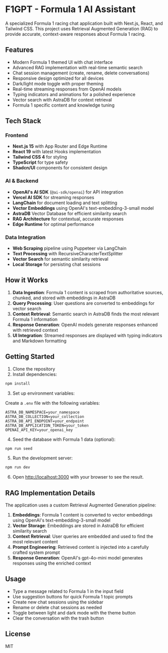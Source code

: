 # F1GPT - Formula 1 AI Assistant

A specialized Formula 1 racing chat application built with Next.js, React, and Tailwind CSS. This project uses Retrieval Augmented Generation (RAG) to provide accurate, context-aware responses about Formula 1 racing.

## Features

- Modern Formula 1 themed UI with chat interface
- Advanced RAG implementation with real-time semantic search
- Chat session management (create, rename, delete conversations)
- Responsive design optimized for all devices
- Dark/light mode toggle with proper theming
- Real-time streaming responses from OpenAI models
- Typing indicators and animations for a polished experience
- Vector search with AstraDB for context retrieval
- Formula 1 specific content and knowledge tuning

## Tech Stack

### Frontend

- **Next.js 15** with App Router and Edge Runtime
- **React 19** with latest Hooks implementation
- **Tailwind CSS 4** for styling
- **TypeScript** for type safety
- **Shadcn/UI** components for consistent design

### AI & Backend

- **OpenAI's AI SDK** (`@ai-sdk/openai`) for API integration
- **Vercel AI SDK** for streaming responses
- **LangChain** for document loading and text splitting
- **Vector Embeddings** using OpenAI's text-embedding-3-small model
- **AstraDB** Vector Database for efficient similarity search
- **RAG Architecture** for contextual, accurate responses
- **Edge Runtime** for optimal performance

### Data Integration

- **Web Scraping** pipeline using Puppeteer via LangChain
- **Text Processing** with RecursiveCharacterTextSplitter
- **Vector Search** for semantic similarity retrieval
- **Local Storage** for persisting chat sessions

## How it Works

1. **Data Ingestion**: Formula 1 content is scraped from authoritative sources, chunked, and stored with embeddings in AstraDB
2. **Query Processing**: User questions are converted to embeddings for vector search
3. **Context Retrieval**: Semantic search in AstraDB finds the most relevant Formula 1 information
4. **Response Generation**: OpenAI models generate responses enhanced with retrieved context
5. **UI Integration**: Streamed responses are displayed with typing indicators and Markdown formatting

## Getting Started

1. Clone the repository
2. Install dependencies:

```bash
npm install
```

3. Set up environment variables:

Create a `.env` file with the following variables:

```
ASTRA_DB_NAMESPACE=your_namespace
ASTRA_DB_COLLECTION=your_collection
ASTRA_DB_API_ENDPOINT=your_endpoint
ASTRA_DB_APPLICATION_TOKEN=your_token
OPENAI_API_KEY=your_openai_key
```

4. Seed the database with Formula 1 data (optional):

```bash
npm run seed
```

5. Run the development server:

```bash
npm run dev
```

6. Open [http://localhost:3000](http://localhost:3000) with your browser to see the result.

## RAG Implementation Details

The application uses a custom Retrieval Augmented Generation pipeline:

1. **Embeddings**: Formula 1 content is converted to vector embeddings using OpenAI's text-embedding-3-small model
2. **Vector Storage**: Embeddings are stored in AstraDB for efficient similarity search
3. **Context Retrieval**: User queries are embedded and used to find the most relevant content
4. **Prompt Engineering**: Retrieved content is injected into a carefully crafted system prompt
5. **Response Generation**: OpenAI's gpt-4o-mini model generates responses using the enriched context

## Usage

- Type a message related to Formula 1 in the input field
- Use suggestion buttons for quick Formula 1 topic prompts
- Create new chat sessions using the sidebar
- Rename or delete chat sessions as needed
- Toggle between light and dark mode with the theme button
- Clear the conversation with the trash button

## License

MIT
